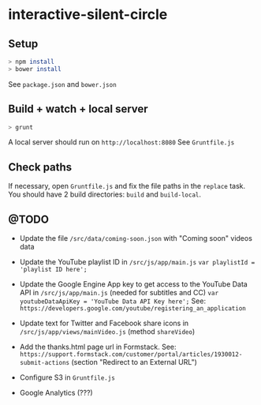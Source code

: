 # interactive-silent-circle


## Setup

```bash
> npm install
> bower install
```
See ```package.json``` and ```bower.json```


## Build + watch + local server

```bash
> grunt
```

A local server should run on ```http://localhost:8080```
See ```Gruntfile.js```


## Check paths

If necessary, open ```Gruntfile.js``` and fix the file paths in the ```replace``` task.
You should have 2 build directories: ```build``` and ```build-local```.

## @TODO

- Update the file ```/src/data/coming-soon.json``` with "Coming soon" videos data

- Update the YouTube playlist ID in ```/src/js/app/main.js```
```var playlistId = 'playlist ID here';```


- Update the Google Engine App key to get access to the YouTube Data API in ```/src/js/app/main.js``` (needed for subtitles and CC)
```var youtubeDataApiKey = 'YouTube Data API Key here';```
See: ```https://developers.google.com/youtube/registering_an_application```


- Update text for Twitter and Facebook share icons in ```/src/js/app/views/mainVideo.js``` (method ```shareVideo```)

- Add the thanks.html page url in Formstack.
See: ```https://support.formstack.com/customer/portal/articles/1930012-submit-actions``` (section "Redirect to an External URL")


- Configure S3 in ```Gruntfile.js```


- Google Analytics (???)


